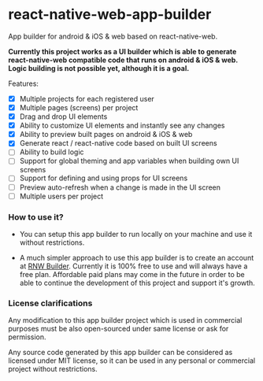 # react-native-web-app-builder
App builder for android &amp; iOS &amp; web based on react-native-web.

**Currently this project works as a UI builder which is able to generate react-native-web compatible code that runs on android & iOS & web. Logic building is not possible yet, although it is a goal.**

Features:
- [x] Multiple projects for each registered user
- [x] Multiple pages (screens) per project
- [x] Drag and drop UI elements
- [x] Ability to customize UI elements and instantly see any changes
- [x] Ability to preview built pages on android & iOS & web
- [x] Generate react / react-native code based on built UI screens
- [ ] Ability to build logic
- [ ] Support for global theming and app variables when building own UI screens
- [ ] Support for defining and using props for UI screens
- [ ] Preview auto-refresh when a change is made in the UI screen
- [ ] Multiple users per project

### How to use it?
* You can setup this app builder to run locally on your machine and use it without restrictions.

* A much simpler approach to use this app builder is to create an account at [RNW Builder](https://order-software.com/appBuilder). Currently it is 100% free to use and will always have a free plan. Affordable paid plans may come in the future in order to be able to continue the development of this project and support it's growth.

### License clarifications
Any modification to this app builder project which is used in commercial purposes must be also open-sourced under same license or ask for permission.

Any source code generated by this app builder can be considered as licensed under MIT license, so it can be used in any personal or commercial project without restrictions.
